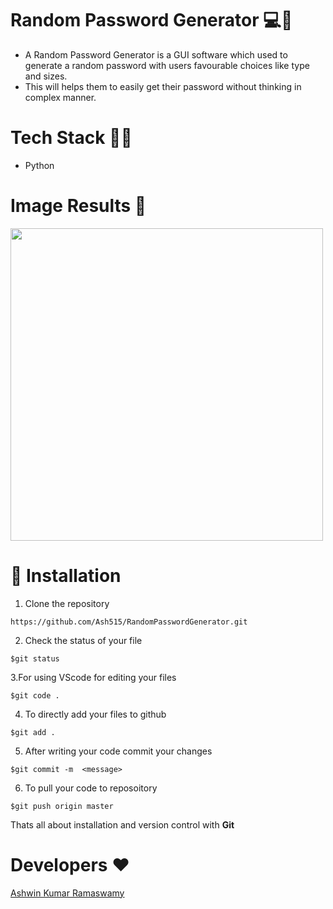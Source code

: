 # Random Password Generator 💻📴

- A Random Password Generator is a GUI software which used to generate a random password with users favourable choices like type and sizes.
- This will helps them to easily get their password without thinking in complex manner.

# Tech Stack 👨‍💻
- Python

# Image Results 💛
<img src="Output.png" width="500px">

# 🚀&nbsp;Installation 

1. Clone the repository 
```
https://github.com/Ash515/RandomPasswordGenerator.git
```
2. Check the status of your file 
```
$git status
```

3.For using VScode for editing your files 
```
$git code .
```
4. To directly add your files to github
```
$git add .
```
5. After writing your code commit your changes 
```
$git commit -m  <message>
```
6. To pull your code to reposoitory
```
$git push origin master
```
Thats all about installation and version control with **Git**

# Developers ❤
[Ashwin Kumar Ramaswamy](https://github.com/Ash515)
